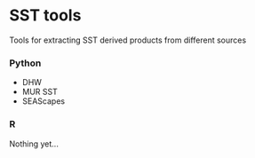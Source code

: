 # SST tools
Tools for extracting SST derived products from different sources

### Python

- DHW  
- MUR SST  
- SEAScapes  

### R

Nothing yet...